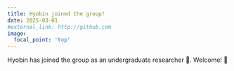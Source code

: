 ```yaml
---
title: Hyobin joined the group!
date: 2025-03-01
#external_link: http://github.com
image:
  focal_point: 'top'
---
```


Hyobin has joined the group as an undergraduate researcher 🔬. Welcome! 🎉


<!--more-->
